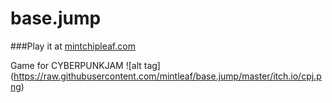 base.jump
============

###Play it at [mintchipleaf.com](http://mintchipleaf.com/games/basejump/)

Game for CYBERPUNKJAM
![alt tag] (https://raw.githubusercontent.com/mintleaf/base.jump/master/itch.io/cpj.png)
